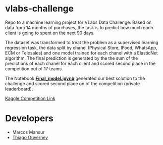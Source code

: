 # vlabs-challenge
Repo to a machine learning project for VLabs Data Challenge. Based on data from 14 months of purchases, the task is to predict how much each client is going to spent on the next 90 days.

The dataset was transformed to treat the problem as a supervised learning regression task, the data split by chanel (Physical Store, IFood, WhatsApp, ECM or Telesales) and one model trained for each chanel with a ElasticNet algorithm. The final prediction is generated by the the sum of the predictions of each chanel for each client and scored second place in the competition out of 17 teams.

The Notebook **[Final_model.ipynb](https://github.com/marcos-mansur/vlabs-challenge/blob/main/Notebook/Final_model.ipynb.ipynb)** generated our best solution to the challenge and scored second place on of the competition (private leaderboard). 

[Kaggle Competition Link](https://www.kaggle.com/c/VLabs-DC)

# Developers
- Marcos Mansur
- [Thiago Ouverney](https://github.com/thiago-ouverney/)
